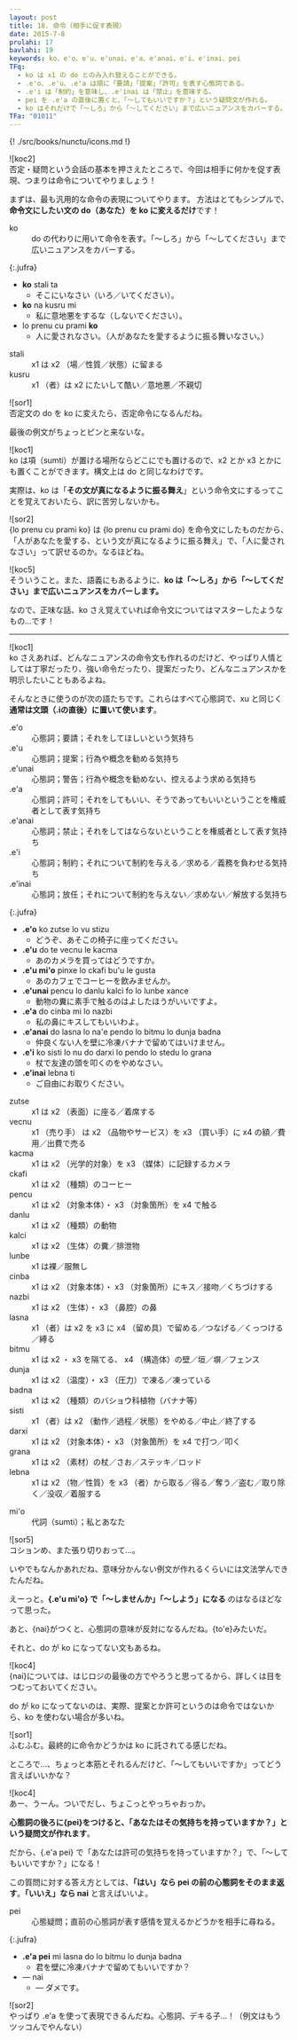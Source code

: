 ```yaml
---
layout: post
title: 18. 命令（相手に促す表現）
date: 2015-7-8
prulahi: 17
bavlahi: 19
keywords: ko、e'o、e'u、e'unai、e'a、e'anai、e'i、e'inai、pei
TFq:
  - ko は x1 の do とのみ入れ替えることができる。
  - .e'o、.e'u、.e'a は順に「要請」「提案」「許可」を表す心態詞である。
  - .e'i は「制約」を意味し、.e'inai は「禁止」を意味する。
  - pei を .e'a の直後に置くと、「～してもいいですか？」という疑問文が作れる。
  - ko はそれだけで「～しろ」から「～してください」まで広いニュアンスをカバーする。
TFa: "01011"
---
```

{! ./src/books/nunctu/icons.md !}

![koc2]  
否定・疑問という会話の基本を押さえたところで、今回は相手に何かを促す表現、つまりは命令についてやりましょう！

まずは、最も汎用的な命令の表現についてやります。
方法はとてもシンプルで、<b>命令文にしたい文の do（あなた）を ko に変えるだけ</b>です！

<dl class="drani">
<dt>ko</dt>
<dd >do の代わりに用いて命令を表す。「～しろ」から「～してください」まで広いニュアンスをカバーする。</dd>
</dl>

{:.jufra}
- **ko** stali ta
  - そこにいなさい（いろ／いてください）。
- **ko** na kusru mi
  - 私に意地悪をするな（しないでください）。
- lo prenu cu prami **ko**
  - 人に愛されなさい。（人があなたを愛するように振る舞いなさい。）



<dl class="valsi">
<dt>stali</dt>
<dd >x1 は x2 （場／性質／状態）に留まる</dd>
<dt>kusru</dt>
<dd >x1 （者）は x2 にたいして酷い／意地悪／不親切</dd>
</dl>

![sor1]  
否定文の do を ko に変えたら、否定命令になるんだね。

最後の例文がちょっとピンと来ないな。

![koc1]  
ko は項（sumti）が置ける場所ならどこにでも置けるので、x2 とか x3 とかにも置くことができます。構文上は do と同じなわけです。

実際は、ko は「<b>その文が真になるように振る舞え</b>」という命令文にするってことを覚えておいたら、訳に苦労しないかも。

![sor2]  
{lo prenu cu prami ko} は {lo prenu cu prami do} を命令文にしたものだから、「人があなたを愛する、という文が真になるように振る舞え」で、「人に愛されなさい」って訳せるのか。なるほどね。

![koc5]  
そういうこと。また、語義にもあるように、**ko は「～しろ」から「～してください」まで広いニュアンスをカバーします。**

なので、正味な話、ko さえ覚えていれば命令文についてはマスターしたようなもの…です！

-----

![koc1]  
ko さえあれば、どんなニュアンスの命令文も作れるのだけど、やっぱり人情としては丁寧だったり、強い命令だったり、提案だったり、どんなニュアンスかを明示したいこともあるよね。

そんなときに使うのが次の語たちです。これらはすべて心態詞で、xu と同じく<b>通常は文頭（.iの直後）に置いて使います</b>。

<dl class="drani">
<dt>.e'o</dt>
<dd >心態詞；要請；それをしてほしいという気持ち</dd>
<dt>.e'u</dt>
<dd >心態詞；提案；行為や概念を勧める気持ち</dd>
<dt>.e'unai</dt>
<dd >心態詞；警告；行為や概念を勧めない、控えるよう求める気持ち</dd>
<dt>.e'a</dt>
<dd >心態詞；許可；それをしてもいい、そうであってもいいということを権威者として表す気持ち</dd>
<dt>.e'anai</dt>
<dd >心態詞；禁止；それをしてはならないということを権威者として表す気持ち</dd>
<dt>.e'i</dt>
<dd >心態詞；制約；それについて制約を与える／求める／義務を負わせる気持ち</dd>
<dt>.e'inai</dt>
<dd >心態詞；放任；それについて制約を与えない／求めない／解放する気持ち</dd>
</dl>

{:.jufra}
- <b>.e'o</b> ko zutse lo vu stizu
  - どうぞ、あそこの椅子に座ってください。
- <b>.e'u</b> do te vecnu le kacma
  - あのカメラを買ってはどうですか。
- <b>.e'u mi'o</b> pinxe lo ckafi bu'u le gusta
  - あのカフェでコーヒーを飲みませんか。
- <b>.e'unai</b> pencu lo danlu kalci fo lo lunbe xance
  - 動物の糞に素手で触るのはよしたほうがいいですよ。
- **.e'a** do cinba mi lo nazbi
  - 私の鼻にキスしてもいいわよ。
- **.e'anai** do lasna lo na'e pendo lo bitmu lo dunja badna
  - 仲良くない人を壁に冷凍バナナで留めてはいけません。
- **.e'i** ko sisti lo nu do darxi lo pendo lo stedu lo grana
  - 杖で友達の頭を叩くのをやめなさい。
- <b>.e'inai</b> lebna ti
  - ご自由にお取りください。



<dl class="valsi">
<dt>zutse</dt>
<dd >x1 は x2 （表面）に座る／着席する</dd>
<dt>vecnu</dt>
<dd >x1 （売り手） は x2 （品物やサービス）を x3 （買い手）に x4 の額／費用／出費で売る</dd>
<dt>kacma</dt>
<dd >x1 は x2 （光学的対象）を x3 （媒体）に記録するカメラ</dd>
<dt>ckafi</dt>
<dd >x1 は x2 （種類）のコーヒー</dd>
<dt>pencu</dt>
<dd >x1 は x2 （対象本体）・ x3 （対象箇所）を x4 で触る</dd>
<dt>danlu</dt>
<dd >x1 は x2 （種類）の動物</dd>
<dt>kalci</dt>
<dd >x1 は x2 （生体）の糞／排泄物</dd>
<dt>lunbe</dt>
<dd >x1 は裸／服無し</dd>
<dt>cinba</dt>
<dd >x1 は x2 （対象本体）・ x3 （対象箇所）にキス／接吻／くちづけする</dd>
<dt>nazbi</dt>
<dd >x1 は x2 （生体）・ x3 （鼻腔）の鼻</dd>
<dt>lasna</dt>
<dd >x1 （者）は x2 を x3 に x4 （留め具）で留める／つなげる／くっつける／縛る</dd>
<dt>bitmu</dt>
<dd >x1 は x2 ・ x3 を隔てる、 x4 （構造体）の壁／垣／塀／フェンス</dd>
<dt>dunja</dt>
<dd >x1 は x2 （温度）・ x3 （圧力）で凍る／凍っている</dd>
<dt>badna</dt>
<dd >x1 は x2 （種類）のバショウ科植物（バナナ等）</dd>
<dt>sisti</dt>
<dd >x1 （者）は x2 （動作／過程／状態）をやめる／中止／終了する</dd>
<dt>darxi</dt>
<dd >x1 は x2 （対象本体）・ x3 （対象箇所）を x4 で打つ／叩く</dd>
<dt>grana</dt>
<dd >x1 は x2 （素材）の杖／さお／ステッキ／ロッド</dd>
<dt>lebna</dt>
<dd >x1 は x2 （物／性質）を x3 （者）から取る／得る／奪う／盗む／取り除く／没収／着服する</dd>
</dl>

<dl class="drani">
<dt>mi'o</dt>
<dd >代詞（sumti）；私とあなた</dd>
</dl>

![sor5]  
コションめ、また張り切りおって…。

いやでもなんかあれだね、意味分かんない例文が作れるくらいには文法学んできたんだね。

えーっと。**{.e'u mi'o} で「～しませんか」「～しよう」になる** のはなるほどなって思った。

あと、{nai}がつくと、心態詞の意味が反対になるんだね。{to'e}みたいだ。

それと、do が ko になってない文もあるね。

![koc4]  
{nai}については、はじロジの最後の方でやろうと思ってるから、詳しくは目をつむっておいてください。

do が ko になってないのは、実際、提案とか許可というのは命令ではないから、ko を使わない場合が多いね。

![sor1]  
ふむふむ。最終的に命令かどうかは ko に託されてる感じだね。

ところで…、ちょっと本筋とそれるんだけど、「～してもいいですか」ってどう言えばいいかな？

![koc4]  
あー、うーん。ついでだし、ちょこっとやっちゃおっか。

<b>心態詞の後ろに{pei}をつけると、「あなたはその気持ちを持っていますか？」という疑問文が作れます</b>。

だから、{.e'a pei} で「あなたは許可の気持ちを持っていますか？」で、「～してもいいですか？」になる！

この質問に対する答え方としては、<b>「はい」なら pei の前の心態詞をそのまま返す</b>。<b>「いいえ」なら nai</b> と言えばいいよ。

<dl class="drani">
<dt>pei</dt>
<dd >心態疑問；直前の心態詞が表す感情を覚えるかどうかを相手に尋ねる。</dd>
</dl>

{:.jufra}
- **.e'a pei** mi lasna do lo bitmu lo dunja badna
  - 君を壁に冷凍バナナで留めてもいいですか？
- ― nai
  - ― ダメです。


![sor2]  
やっぱり .e'a を使って表現できるんだね。心態詞、デキる子…！（例文はもうツッコんでやんない）
